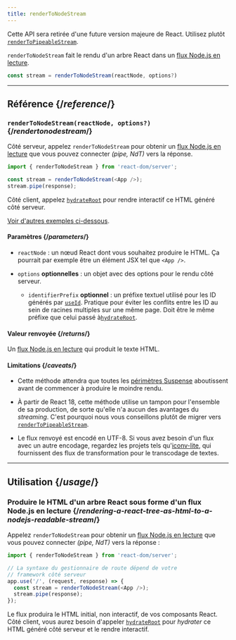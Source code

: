 ```yaml
---
title: renderToNodeStream
---
```


<Deprecated>

Cette API sera retirée d'une future version majeure de React. Utilisez plutôt [`renderToPipeableStream`](/reference/react-dom/server/renderToPipeableStream).

</Deprecated>

<Intro>

`renderToNodeStream` fait le rendu d'un arbre React dans un [flux Node.js en lecture](https://nodejs.org/api/stream.html#readable-streams).

```js
const stream = renderToNodeStream(reactNode, options?)
```

</Intro>

<InlineToc />

---

## Référence {/*reference*/}

### `renderToNodeStream(reactNode, options?)` {/*rendertonodestream*/}

Côté serveur, appelez `renderToNodeStream` pour obtenir un [flux Node.js en lecture](https://nodejs.org/api/stream.html#readable-streams) que vous pouvez connecter *(pipe, NdT)* vers la réponse.

```js
import { renderToNodeStream } from 'react-dom/server';

const stream = renderToNodeStream(<App />);
stream.pipe(response);
```

Côté client, appelez [`hydrateRoot`](/reference/react-dom/client/hydrateRoot) pour rendre interactif ce HTML généré côté serveur.

[Voir d'autres exemples ci-dessous](#usage).

#### Paramètres {/*parameters*/}

* `reactNode` : un nœud React dont vous souhaitez produire le HTML. Ça pourrait par exemple être un élément JSX tel que `<App />`.

* `options` **optionnelles** : un objet avec des options pour le rendu côté serveur.
  * `identifierPrefix` **optionnel** : un préfixe textuel utilisé pour les ID générés par [`useId`](/reference/react/useId). Pratique pour éviter les conflits entre les ID au sein de racines multiples sur une même page. Doit être le même préfixe que celui passé à[`hydrateRoot`](/reference/react-dom/client/hydrateRoot#parameters).

#### Valeur renvoyée {/*returns*/}

Un [flux Node.js en lecture](https://nodejs.org/api/stream.html#readable-streams) qui produit le texte HTML.

#### Limitations {/*caveats*/}

* Cette méthode attendra que toutes les [périmètres Suspense](/reference/react/Suspense) aboutissent avant de commencer à produire le moindre rendu.

* À partir de React 18, cette méthode utilise un tampon pour l'ensemble de sa production, de sorte qu'elle n'a aucun des avantages du *streaming*.  C'est pourquoi nous vous conseillons plutôt de migrer vers [`renderToPipeableStream`](/reference/react-dom/server/renderToPipeableStream).

* Le flux renvoyé est encodé en UTF-8. Si vous avez besoin d'un flux avec un autre encodage, regardez les projets tels qu'[iconv-lite](https://www.npmjs.com/package/iconv-lite), qui fournissent des flux de transformation pour le transcodage de textes.

---

## Utilisation {/*usage*/}

### Produire le HTML d'un arbre React sous forme d'un flux Node.js en lecture {/*rendering-a-react-tree-as-html-to-a-nodejs-readable-stream*/}

Appelez `renderToNodeStream` pour obtenir un [flux Node.js en lecture](https://nodejs.org/api/stream.html#readable-streams) que vous pouvez connecter *(pipe, NdT)* vers la réponse :

```js {5-6}
import { renderToNodeStream } from 'react-dom/server';

// La syntaxe du gestionnaire de route dépend de votre
// framework côté serveur
app.use('/', (request, response) => {
  const stream = renderToNodeStream(<App />);
  stream.pipe(response);
});
```

Le flux produira le HTML initial, non interactif, de vos composants React. Côté client, vous aurez besoin d'appeler [`hydrateRoot`](/reference/react-dom/client/hydrateRoot) pour *hydrater* ce HTML généré côté serveur et le rendre interactif.
